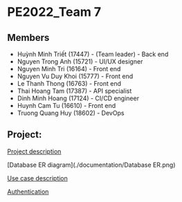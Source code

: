 # PE2022_Team 7

## Members
+ Huỳnh Minh Triết (17447) - (Team leader) - Back end
+ Nguyen Trong Anh (15721) - UI/UX designer 
+ Nguyen Minh Tri (16164) - Front end 
+ Nguyen Vu Duy Khoi (15777) - Front end
+ Le Thanh Thong (16763) - Front end
+ Thai Hoang Tam (17387) - API specialist
+ Dinh Minh Hoang (17124) - CI/CD engineer
+ Huynh Cam Tu (16610) - Front end
+ Truong Quang Huy (18602) - DevOps

## Project:
[Project description](Project_Proposal.pdf)

[Database ER diagram](./documentation/Database ER.png)

[Use case description](./documentation/usecase_diagram.png)

[Authentication](./documentation/Authentication_architecture.md)
